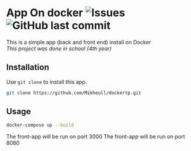 # App On docker ![Issues](https://img.shields.io/github/issues/Mikheull/dockertp) ![GitHub last commit](https://img.shields.io/github/last-commit/Mikheull/dockertp)

This is a simple app (back and front end) install on Docker
<br>
*This project was done in school (4th year)*

## Installation

Use `git clone` to install this app.

```bash
git clone https://github.com/Mikheull/dockertp.git
```

## Usage

```bash
docker-compose up --build
```
The front-app will be run on port 3000
The front-app will be run on port 8080
